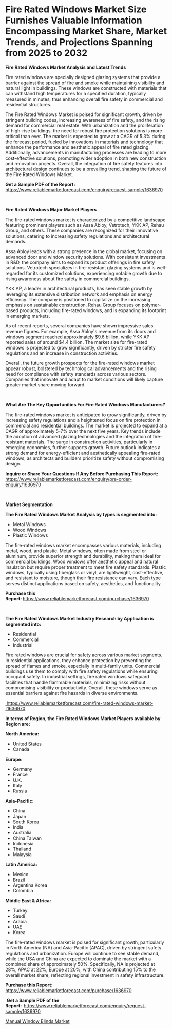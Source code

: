 <p><h1>Fire Rated Windows Market Size Furnishes Valuable Information Encompassing Market Share, Market Trends, and Projections Spanning from 2025 to 2032</h1></p><p><strong>Fire Rated Windows Market Analysis and Latest Trends</strong></p>
<p><p>Fire rated windows are specially designed glazing systems that provide a barrier against the spread of fire and smoke while maintaining visibility and natural light in buildings. These windows are constructed with materials that can withstand high temperatures for a specified duration, typically measured in minutes, thus enhancing overall fire safety in commercial and residential structures.</p><p>The Fire Rated Windows Market is poised for significant growth, driven by stringent building codes, increasing awareness of fire safety, and the rising demand for commercial real estate. With urbanization and the proliferation of high-rise buildings, the need for robust fire protection solutions is more critical than ever. The market is expected to grow at a CAGR of 5.3% during the forecast period, fueled by innovations in materials and technology that enhance the performance and aesthetic appeal of fire rated glazing. Additionally, advancements in manufacturing processes are leading to more cost-effective solutions, promoting wider adoption in both new construction and renovation projects. Overall, the integration of fire safety features into architectural design continues to be a prevailing trend, shaping the future of the Fire Rated Windows Market.</p></p>
<p><strong>Get a Sample PDF of the Report:&nbsp;</strong> <a href="https://www.reliablemarketforecast.com/enquiry/request-sample/1636970?utm_campaign=1888&utm_medium=2&utm_source=Github&utm_content=ia&utm_term=06022025&utm_id=fire-rated-windows">https://www.reliablemarketforecast.com/enquiry/request-sample/1636970</a></p>
<p>&nbsp;</p>
<p><strong>Fire Rated Windows Major Market Players</strong></p>
<p><p>The fire-rated windows market is characterized by a competitive landscape featuring prominent players such as Assa Abloy, Vetrotech, YKK AP, Rehau Group, and others. These companies are recognized for their innovative solutions, catering to increasing safety regulations and architectural demands. </p><p>Assa Abloy leads with a strong presence in the global market, focusing on advanced door and window security solutions. With consistent investments in R&D, the company aims to expand its product offerings in fire safety solutions. Vetrotech specializes in fire-resistant glazing systems and is well-regarded for its customized solutions, experiencing notable growth due to rising awareness about fire safety in commercial buildings.</p><p>YKK AP, a leader in architectural products, has seen stable growth by leveraging its extensive distribution network and emphasis on energy efficiency. The company is positioned to capitalize on the increasing emphasis on sustainable construction. Rehau Group focuses on polymer-based products, including fire-rated windows, and is expanding its footprint in emerging markets.</p><p>As of recent reports, several companies have shown impressive sales revenue figures. For example, Assa Abloy's revenue from its doors and windows segment reached approximately $9.6 billion, while YKK AP reported sales of around $4.4 billion. The market size for fire-rated windows is projected to grow significantly, driven by stricter fire safety regulations and an increase in construction activities. </p><p>Overall, the future growth prospects for the fire-rated windows market appear robust, bolstered by technological advancements and the rising need for compliance with safety standards across various sectors. Companies that innovate and adapt to market conditions will likely capture greater market share moving forward.</p></p>
<p>&nbsp;</p>
<p><strong>What Are The Key Opportunities For Fire Rated Windows Manufacturers?</strong></p>
<p><p>The fire-rated windows market is anticipated to grow significantly, driven by increasing safety regulations and a heightened focus on fire protection in commercial and residential buildings. The market is projected to expand at a CAGR of approximately 5-7% over the next five years. Key trends include the adoption of advanced glazing technologies and the integration of fire-resistant materials. The surge in construction activities, particularly in emerging economies, further supports growth. Future outlook indicates a strong demand for energy-efficient and aesthetically appealing fire-rated windows, as architects and builders prioritize safety without compromising design.</p></p>
<p><strong>Inquire or Share Your Questions If Any Before Purchasing This Report:</strong> <a href="https://www.reliablemarketforecast.com/enquiry/pre-order-enquiry/1636970?utm_campaign=1888&utm_medium=2&utm_source=Github&utm_content=ia&utm_term=06022025&utm_id=fire-rated-windows">https://www.reliablemarketforecast.com/enquiry/pre-order-enquiry/1636970</a></p>
<p>&nbsp;</p>
<p><strong>Market Segmentation</strong></p>
<p><strong>The Fire Rated Windows Market Analysis by types is segmented into:</strong></p>
<p><ul><li>Metal Windows</li><li>Wood Windows</li><li>Plastic Windows</li></ul></p>
<p><p>The fire-rated windows market encompasses various materials, including metal, wood, and plastic. Metal windows, often made from steel or aluminum, provide superior strength and durability, making them ideal for commercial buildings. Wood windows offer aesthetic appeal and natural insulation but require proper treatment to meet fire safety standards. Plastic windows, typically using fiberglass or vinyl, are lightweight, cost-effective, and resistant to moisture, though their fire resistance can vary. Each type serves distinct applications based on safety, aesthetics, and functionality.</p></p>
<p><strong>Purchase this Report:&nbsp;</strong><a href="https://www.reliablemarketforecast.com/purchase/1636970?utm_campaign=1888&utm_medium=2&utm_source=Github&utm_content=ia&utm_term=06022025&utm_id=fire-rated-windows">https://www.reliablemarketforecast.com/purchase/1636970</a></p>
<p>&nbsp;</p>
<p><strong>The Fire Rated Windows Market Industry Research by Application is segmented into:</strong></p>
<p><ul><li>Residential</li><li>Commercial</li><li>Industrial</li></ul></p>
<p><p>Fire rated windows are crucial for safety across various market segments. In residential applications, they enhance protection by preventing the spread of flames and smoke, especially in multi-family units. Commercial buildings use them to comply with fire safety regulations while ensuring occupant safety. In industrial settings, fire rated windows safeguard facilities that handle flammable materials, minimizing risks without compromising visibility or productivity. Overall, these windows serve as essential barriers against fire hazards in diverse environments.</p></p>
<p><a href="https://www.reliablemarketforecast.com/fire-rated-windows-market-r1636970?utm_campaign=1888&utm_medium=2&utm_source=Github&utm_content=ia&utm_term=06022025&utm_id=fire-rated-windows">&nbsp;https://www.reliablemarketforecast.com/fire-rated-windows-market-r1636970</a></p>
<p><strong>In terms of Region, the Fire Rated Windows Market Players available by Region are:</strong></p>
<p>
    <p> <strong> North America: </strong>
        <ul>
            <li>United States</li>
            <li>Canada</li>
        </ul>
        </p> 
    <p> <strong> Europe: </strong>
        <ul>
            <li>Germany</li>
            <li>France</li>
            <li>U.K.</li>
            <li>Italy</li>
            <li>Russia</li>
        </ul>
        </p> 
    <p> <strong> Asia-Pacific: </strong>
        <ul>
            <li>China</li>
            <li>Japan</li>
            <li>South Korea</li>
            <li>India</li>
            <li>Australia</li>
            <li>China Taiwan</li>
            <li>Indonesia</li>
            <li>Thailand</li>
            <li>Malaysia</li>
        </ul>
        </p> 
    <p> <strong> Latin America: </strong>
        <ul>
            <li>Mexico</li>
            <li>Brazil</li>
            <li>Argentina Korea</li>
            <li>Colombia</li>
        </ul>
        </p> 
    <p> <strong> Middle East & Africa: </strong>
        <ul>
            <li>Turkey</li>
            <li>Saudi</li>
            <li>Arabia</li>
            <li>UAE</li>
            <li>Korea</li>
        </ul>
    </p>
    </p>
<p><p>The fire-rated windows market is poised for significant growth, particularly in North America (NA) and Asia-Pacific (APAC), driven by stringent safety regulations and urbanization. Europe will continue to see stable demand, while the USA and China are expected to dominate the market with a combined share of approximately 50%. Specifically, NA is projected at 28%, APAC at 22%, Europe at 20%, with China contributing 15% to the overall market share, reflecting regional investment in safety infrastructure.</p></p>
<p><strong>Purchase this Report: </strong><a href="https://www.reliablemarketforecast.com/purchase/1636970?utm_campaign=1888&utm_medium=2&utm_source=Github&utm_content=ia&utm_term=06022025&utm_id=fire-rated-windows">https://www.reliablemarketforecast.com/purchase/1636970</a></p>
<p>&nbsp;<strong>Get a Sample PDF of the Report:&nbsp;&nbsp;</strong><a href="https://www.reliablemarketforecast.com/enquiry/request-sample/1636970?utm_campaign=1888&utm_medium=2&utm_source=Github&utm_content=ia&utm_term=06022025&utm_id=fire-rated-windows">https://www.reliablemarketforecast.com/enquiry/request-sample/1636970</a></p>
<p><strong></strong></p>
<p><p><a href="https://github.com/gulaimolin/Market-Research-Report-List-7/blob/main/manual-window-blinds-market.md?utm_campaign=1888&utm_medium=2&utm_source=Github&utm_content=ia&utm_term=06022025&utm_id=fire-rated-windows">Manual Window Blinds Market</a></p></p>